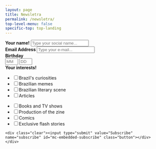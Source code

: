 ```yaml
---
layout: page
title: Newsletra
permalink: /newsletra/
top-level-menu: false
specific-top: top-landing
---
```


<!-- Begin Mailchimp Signup Form -->

<div id="mc_embed_signup">
<form action="https://eitamagazine.us2.list-manage.com/subscribe/post?u=c90e0e6850cd865271d6e443b&amp;id=fdb864de0c" method="post" id="mc-embedded-subscribe-form" name="mc-embedded-subscribe-form" class="validate" target="_blank" novalidate>
    <div id="mc_embed_signup_scroll">
<div class="mc-field-group">
	<label for="mce-FNAME"><strong>Your name!</strong></label>
	<input type="text" value="" name="FNAME" class="" id="mce-FNAME" placeholder="Type your social name..."> 
</div>


<section class="container">
  <div class="one"><div class="mc-field-group">
	<label for="mce-EMAIL"><strong>Email Address</strong></label>
	<input type="email" value="" name="EMAIL" class="required email" id="mce-EMAIL"  placeholder="Type your e-mail...">
</div></div>
  <div class="two"><div class="mc-field-group size1of2">
	<label for="mce-BIRTHDAY-month"><strong>Birthday</strong></label>
	<div class="datefield">
		<span class="subfield monthfield"><input class="birthday " type="text" pattern="[0-9]*" value="" placeholder="MM" size="2" maxlength="2" name="BIRTHDAY[month]" id="mce-BIRTHDAY-month"></span>
		<span class="subfield dayfield"><input class="birthday " type="text" pattern="[0-9]*" value="" placeholder="DD" size="2" maxlength="2" name="BIRTHDAY[day]" id="mce-BIRTHDAY-day"></span> 
	</div></div></div>
</section>




<div class="mc-field-group input-group">
    <strong>Your interests! </strong>
        
    
<section class="container">
  <div class="one">
<ul>
<li><input type="checkbox" value="1" name="group[76290][1]" id="mce-group[76290]-76290-0"><label for="mce-group[76290]-76290-0">Brazil's curiosities</label></li>
<li><input type="checkbox" value="2" name="group[76290][2]" id="mce-group[76290]-76290-1"><label for="mce-group[76290]-76290-1">Brazilian memes</label></li>
<li><input type="checkbox" value="4" name="group[76290][4]" id="mce-group[76290]-76290-2"><label for="mce-group[76290]-76290-2">Brazilian literary scene</label></li>
<li><input type="checkbox" value="8" name="group[76290][8]" id="mce-group[76290]-76290-3"><label for="mce-group[76290]-76290-3">Articles</label></li></ul>
  </div>
  <div class="two">
<ul><li><input type="checkbox" value="16" name="group[76290][16]" id="mce-group[76290]-76290-4"><label for="mce-group[76290]-76290-4">Books and TV shows</label></li>
<li><input type="checkbox" value="32" name="group[76290][32]" id="mce-group[76290]-76290-5"><label for="mce-group[76290]-76290-5">Production of the zine</label></li>
<li><input type="checkbox" value="64" name="group[76290][64]" id="mce-group[76290]-76290-6"><label for="mce-group[76290]-76290-6">Comics</label></li>
<li><input type="checkbox" value="128" name="group[76290][128]" id="mce-group[76290]-76290-7"><label for="mce-group[76290]-76290-7">Exclusive flash stories</label></li></ul>
</div>
</section>
    

</div>
	<div id="mce-responses" class="clear">
		<div class="response" id="mce-error-response" style="display:none"></div>
		<div class="response" id="mce-success-response" style="display:none"></div>
	</div>    <!-- real people should not fill this in and expect good things - do not remove this or risk form bot signups-->
    <div style="position: absolute; left: -5000px;" aria-hidden="true"><input type="text" name="b_c90e0e6850cd865271d6e443b_fdb864de0c" tabindex="-1" value=""></div>   
    
    <div class="clear"><input type="submit" value="Subscribe" name="subscribe" id="mc-embedded-subscribe" class="button"></div>
    </div>
</form>
</div>

<!--End mc_embed_signup-->

